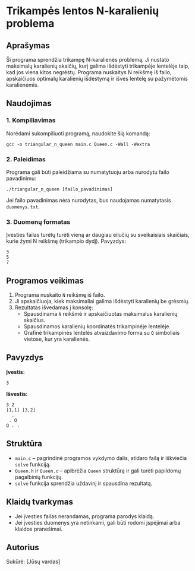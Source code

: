 # Trikampės lentos N-karalienių problema

## Aprašymas
Ši programa sprendžia trikampę N-karalienės problemą. Ji nustato maksimalų karalienių skaičių, kurį galima išdėstyti trikampėje lentelėje taip, kad jos viena kitos negrėstų. Programa nuskaitys N reikšmę iš failo, apskaičiuos optimalų karalienių išdėstymą ir išves lentelę su pažymėtomis karalienėmis.

## Naudojimas

### 1. Kompiliavimas
Norėdami sukompiliuoti programą, naudokite šią komandą:
```
gcc -o triangular_n_queen main.c Queen.c -Wall -Wextra
```

### 2. Paleidimas
Programa gali būti paleidžiama su numatytuoju arba nurodytu failo pavadinimu:
```
./triangular_n_queen [failo_pavadinimas]
```
Jei failo pavadinimas nėra nurodytas, bus naudojamas numatytasis `duomenys.txt`.

### 3. Duomenų formatas
Įvesties failas turėtų turėti vieną ar daugiau eilučių su sveikaisiais skaičiais, kurie žymi N reikšmę (trikampio dydį). Pavyzdys:
```
3
5
7
```

## Programos veikimas
1. Programa nuskaito `N` reikšmę iš failo.
2. Ji apskaičiuoja, kiek maksimaliai galima išdėstyti karalienių be grėsmių.
3. Rezultatas išvedamas į konsolę:
   - Spausdinama `N` reikšmė ir apskaičiuotas maksimalus karalienių skaičius.
   - Spausdinamos karalienių koordinatės trikampinėje lentelėje.
   - Grafinė trikampinės lentelės atvaizdavimo forma su `Q` simboliais vietose, kur yra karalienės.

## Pavyzdys
**Įvestis:**
```
3
```
**Išvestis:**
```
3 2
[1,1] [3,2]
  .  
 . Q 
Q . .
```

## Struktūra
- `main.c` – pagrindinė programos vykdymo dalis, atidaro failą ir iškviečia `solve` funkciją.
- `Queen.h` ir `Queen.c` – apibrėžia `Queen` struktūrą ir gali turėti papildomų pagalbinių funkcijų.
- `solve` funkcija sprendžia uždavinį ir spausdina rezultatą.

## Klaidų tvarkymas
- Jei įvesties failas nerandamas, programa parodys klaidą.
- Jei įvesties duomenys yra netinkami, gali būti rodomi įspėjimai arba klaidos pranešimai.

## Autorius
Sukūrė: [Jūsų vardas]

